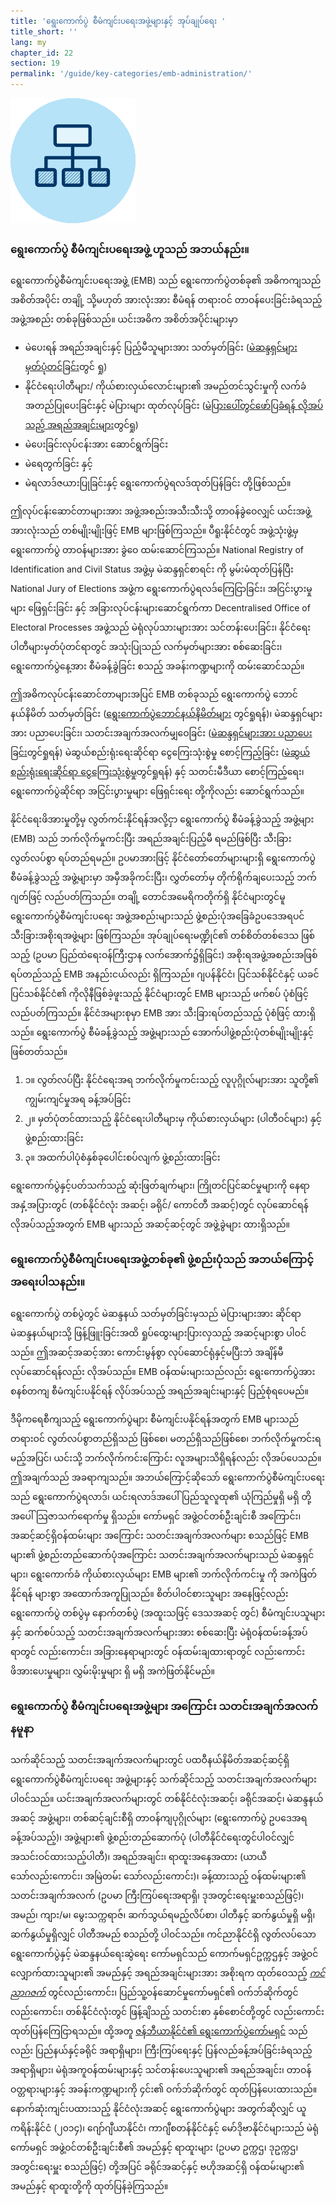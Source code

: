 ```yaml
---
title: 'ရွေးကောက်ပွဲ စီမံကျင်းပရေးအဖွဲ့များနှင့် အုပ်ချုပ်ရေး '
title_short: ''
lang: my
chapter_id: 22
section: 19
permalink: '/guide/key-categories/emb-administration/'
---
```


![EMB Administration](/assets/images/inventory/categories/election-management-body-and-administration.png)

### ရွေးကောက်ပွဲ စီမံကျင်းပရေးအဖွဲ့ ဟူသည် အဘယ်နည်း။

ရွေးကောက်ပွဲစီမံကျင်းပရေးအဖွဲ့ (EMB) သည် ရွေးကောက်ပွဲတစ်ခု၏ အဓိကကျသည် အစိတ်အပိုင်း တချို့ သို့မဟုတ် အားလုံးအား စီမံရန် တရားဝင် တာဝန်ပေးခြင်းခံရသည့် အဖွဲ့အစည်း တစ်ခုဖြစ်သည်။ ယင်းအဓိက အစိတ်အပိုင်းများမှာ

- မဲပေးရန် အရည်အချင်းနှင့် ပြည့်မီသူများအား သတ်မှတ်ခြင်း ([မဲဆန္ဒရှင်များ မှတ်ပုံတင်ခြင်း](/my/guide/key-categories/voter-registration/)တွင် ရှု)
- နိုင်ငံရေးပါတီများ/ ကိုယ်စားလှယ်လောင်းများ၏ အမည်တင်သွင်းမှုကို လက်ခံအတည်ပြုပေးခြင်းနှင့် မဲပြားများ ထုတ်လုပ်ခြင်း ([မဲပြားပေါ်တွင်ဖော်ပြခံရန် လိုအပ်သည့် အရည်အချင်းများ](/my/guide/key-categories/ballot-qualification/)တွင်ရှု)
- မဲပေးခြင်းလုပ်ငန်းအား ဆောင်ရွက်ခြင်း
- မဲရေတွက်ခြင်း နှင့်
- မဲရလာဒ်ဇယားပြုခြင်းနှင့် ရွေးကောက်ပွဲရလဒ်ထုတ်ပြန်ခြင်း တို့ဖြစ်သည်။

ဤလုပ်ငန်းဆောင်တာများအား အဖွဲ့အစည်းအသီးသီးသို့ တာဝန်ခွဲဝေလျှင် ယင်းအဖွဲ့အားလုံးသည် တစ်မျိုးမျိုးဖြင့် EMB များဖြစ်ကြသည်။ ပီရူးနိုင်ငံတွင် အဖွဲ့သုံးဖွဲ့မှ ရွေးကောက်ပွဲ တာဝန်များအား ခွဲဝေ ထမ်းဆောင်ကြသည်။ National Registry of Identification and Civil Status အဖွဲ့မှ မဲဆန္ဒရှင်စာရင်း ကို မွမ်းမံထုတ်ပြန်ပြီး National Jury of Elections အဖွဲ့က ရွေးကောက်ပွဲရလဒ်ကြေငြာခြင်း၊ အငြင်းပွားမှုများ ဖြေရှင်းခြင်း နှင့် အခြားလုပ်ငန်းများဆောင်ရွက်ကာ Decentralised Office of Electoral Processes အဖွဲ့သည် မဲရုံလုပ်သားများအား သင်တန်းပေးခြင်း၊ နိုင်ငံရေးပါတီများမှတ်ပုံတင်ရာတွင် အသုံးပြုသည် လက်မှတ်များအား စစ်ဆေးခြင်း၊ ရွေးကောက်ပွဲနေ့အား စီမံခန့်ခွဲခြင်း စသည့် အခန်းကဏ္ဍများကို ထမ်းဆောင်သည်။

ဤအဓိကလုပ်ငန်းဆောင်တာများအပြင် EMB တစ်ခုသည် ရွေးကောက်ပွဲ ဘောင်နယ်နိမိတ် သတ်မှတ်ခြင်း ([ရွေးကောက်ပွဲဘောင်နယ်နိမိတ်များ](/my/guide/key-categories/electoral-boundaries/) တွင်ရှုရန်)၊ မဲဆန္ဒရှင်များအား ပညာပေးခြင်း၊ သတင်းအချက်အလက်မျှဝေခြင်း ([မဲဆန္ဒရှင်များအား ပညာပေးခြင်း](/my/guide/key-categories/voter-education/)တွင်ရှုရန်) မဲဆွယ်စည်းရုံးရေးဆိုင်ရာ ငွေကြေးသုံးစွဲမှု စောင့်ကြည့်ခြင်း ([မဲဆွယ်စည်းရုံးရေးဆိုင်ရာ ငွေကြေးသုံးစွဲမှု](/my/guide/key-categories/campaign-finance/)တွင်ရှုရန်) နှင့် သတင်းမီဒီယာ စောင့်ကြည့်ရေး၊ ရွေးကောက်ပွဲဆိုင်ရာ အငြင်းပွားမှုများ ဖြေရှင်းရေး တို့ကိုလည်း ဆောင်ရွက်သည်။

နိုင်ငံရေးဖိအားမှုတို့မှ လွတ်ကင်းနိုင်ရန်အလို့ငှာ ရွေးကောက်ပွဲ စီမံခန့်ခွဲသည့် အဖွဲ့များ (EMB) သည် ဘက်လိုက်မှုကင်းပြီး အရည်အချင်းပြည့်မီ ရမည်ဖြစ်ပြီး သီးခြားလွတ်လပ်စွာ ရပ်တည်ရမည်။ ဥပမာအားဖြင့် နိုင်ငံတော်တော်များများရှိ ရွေးကောက်ပွဲ စီမံခန့်ခွဲသည့် အဖွဲ့များမှာ အမှီအခိုကင်းပြီး၊ လွှတ်တော်မှ တိုက်ရိုက်ချပေးသည့် ဘက်ဂျတ်ဖြင့် လည်ပတ်ကြသည်။ တချို့ တောင်အမေရိကတိုက်ရှိ နိုင်ငံများတွင်မူ ရွေးကောက်ပွဲစီမံကျင်းပရေး အဖွဲ့အစည်းများသည် ဖွဲ့စည်းပုံအခြေခံဥပဒေအရပင် သီးခြားအစိုးရအဖွဲ့များ ဖြစ်ကြသည်။ အုပ်ချုပ်ရေးမဏ္ဍိုင်၏ တစ်စိတ်တစ်ဒေသ ဖြစ်သည့် (ဥပမာ ပြည်ထဲရေးဝန်ကြီးဌာန လက်အောက်၌ရှိခြင်း) အစိုးရအဖွဲ့အစည်းအဖြစ် ရပ်တည်သည့် EMB အနည်းငယ်လည်း ရှိကြသည်။ ဂျပန်နိုင်ငံ၊ ပြင်သစ်နိုင်ငံနှင့် ယခင်ပြင်သစ်နိုင်ငံ၏ ကိုလိုနီဖြစ်ခဲ့ဖူးသည့် နိုင်ငံများတွင် EMB များသည် ဖက်စပ် ပုံစံဖြင့်လည်ပတ်ကြသည်။ နိုင်ငံအများစုမှာ EMB အား သီးခြားရပ်တည်သည့် ပုံစံဖြင့် ထားရှိသည်။ ရွေးကောက်ပွဲ စီမံခန့်ခွဲသည့် အဖွဲ့များသည် အောက်ပါဖွဲ့စည်းပုံတစ်မျိုးမျိုးနှင့် ဖြစ်တတ်သည်။

1.  ၁။ လွတ်လပ်ပြီး နိုင်ငံရေးအရ ဘက်လိုက်မှုကင်းသည့် လူပုဂ္ဂိုလ်များအား သူတို့၏ ကျွမ်းကျင်မှုအရ ခန့်အပ်ခြင်း
2.  ၂။ မှတ်ပုံတင်ထားသည့် နိုင်ငံရေးပါတီများမှ ကိုယ်စားလှယ်များ (ပါတီဝင်များ) နှင့် ဖွဲ့စည်းထားခြင်း
3.  ၃။ အထက်ပါပုံစံနှစ်ခုပေါင်းစပ်လျက် ဖွဲ့စည်းထားခြင်း

ရွေးကောက်ပွဲနှင့်ပတ်သက်သည့် ဆုံးဖြတ်ချက်များ၊ ကြိုတင်ပြင်ဆင်မှုများကို နေရာအနှံ့အပြားတွင် (တစ်နိုင်ငံလုံး အဆင့်၊ ခရိုင်/ ကောင်တီ အဆင့်)တွင် လုပ်ဆောင်ရန် လိုအပ်သည့်အတွက် EMB များသည် အဆင့်ဆင့်တွင် အဖွဲ့ခွဲများ ထားရှိသည်။

### ရွေးကောက်ပွဲစီမံကျင်းပရေးအဖွဲ့တစ်ခု၏ ဖွဲ့စည်းပုံသည် အဘယ်ကြောင့် အရေးပါသနည်း။

ရွေးကောက်ပွဲ တစ်ပွဲတွင် မဲဆန္ဒနယ် သတ်မှတ်ခြင်းမှသည် မဲပြားများအား ဆိုင်ရာ မဲဆန္ဒနယ်များသို့ ဖြန့်ဖြူးခြင်းအထိ ရှုပ်ထွေးများပြားလှသည့် အဆင့်များစွာ ပါဝင်သည်။ ဤအဆင့်အဆင့်အား ကောင်းမွန်စွာ လုပ်ဆောင်ရုံနှင့်မပြီးဘဲ အချိန်မီ လုပ်ဆောင်ရန်လည်း လိုအပ်သည်။ EMB ဝန်ထမ်းများသည်လည်း ရွေးကောက်ပွဲအား စနစ်တကျ စီမံကျင်းပနိုင်ရန် လိုပ်အပ်သည့် အရည်အချင်းများနှင့် ပြည့်စုံရပေမည်။

ဒီမိုကရေစီကျသည့် ရွေးကောက်ပွဲများ စီမံကျင်းပနိုင်ရန်အတွက် EMB များသည် တရားဝင် လွတ်လပ်စွာတည်ရှိသည် ဖြစ်စေ၊ မတည်ရှိသည်ဖြစ်စေ၊ ဘက်လိုက်မှုကင်းရမည့်အပြင်၊ ယင်းသို့ ဘက်လိုက်ကင်းကြောင်း လူအများသိရှိရန်လည်း လိုအပ်ပေသည်။ ဤအချက်သည် အခရာကျသည်။ အဘယ်ကြောင့်ဆိုသော် ရွေးကောက်ပွဲစီမံကျင်းပရေးသည် ရွေးကောက်ပွဲရလာဒ်၊ ယင်းရလာဒ်အပေါ် ပြည်သူလူထု၏ ယုံကြည်မှုရှိ မရှိ တို့အပေါ် သြဇာသက်ရောက်မှု ရှိသည်။ ကော်မရှင် အဖွဲ့ဝင်တစ်ဦးချင်းစီ အကြောင်း၊ အဆင့်ဆင့်ရှိဝန်ထမ်းများ အကြောင်း သတင်းအချက်အလက်များ စသည်ဖြင့် EMB များ၏ ဖွဲ့စည်းတည်ဆောက်ပုံအကြောင်း သတင်းအချက်အလက်များသည် မဲဆန္ဒရှင်များ၊ ရွေးကောက်ခံ ကိုယ်စားလှယ်များ EMB များ၏ ဘက်လိုက်ကင်းမှု ကို အကဲဖြတ်နိုင်ရန် များစွာ အထောက်အကူပြုသည်။ စိတ်ပါဝင်စားသူများ အနေဖြင့်လည်း ရွေးကောက်ပွဲ တစ်ပွဲမှ နောက်တစ်ပွဲ (အထူးသဖြင့် ဒေသအဆင့် တွင်) စီမံကျင်းပသူများနှင့် ဆက်စပ်သည့် သတင်းအချက်အလက်များအား စစ်ဆေးပြီး မဲရုံဝန်ထမ်းခန့်အပ်ရာတွင် လည်းကောင်း၊ အခြားနေရာများတွင် ဝန်ထမ်းချထားရာတွင် လည်းကောင်း ဖိအားပေးမှုများ၊ လွှမ်းမိုးမှုများ ရှိ မရှိ အကဲဖြတ်နိုင်မည်။

### ရွေးကောက်ပွဲ စီမံကျင်းပရေးအဖွဲ့များ အကြောင်း သတင်းအချက်အလက် နမူနာ

သက်ဆိုင်သည့် သတင်းအချက်အလက်များတွင် ပထဝီနယ်နိမိတ်အဆင့်ဆင့်ရှိ ရွေးကောက်ပွဲစီမံကျင်းပရေး အဖွဲ့များနှင့် သက်ဆိုင်သည့် သတင်းအချက်အလက်များပါဝင်သည်။ ယင်းအချက်အလက်များတွင် တစ်နိုင်ငံလုံးအဆင့်၊ ခရိုင်အဆင့်၊ မဲဆန္ဒနယ်အဆင့် အဖွဲ့များ၊ တစ်ဆင့်ချင်းစီရှိ တာဝန်ကျပုဂ္ဂိုလ်များ (ရွေးကောက်ပွဲ ဥပဒေအရ ခန့်အပ်သည့်)၊ အဖွဲ့များ၏ ဖွဲ့စည်းတည်ဆောက်ပုံ (ပါတီနိုင်ငံရေးတွင်ပါဝင်လျှင် အသင်းဝင်ထားသည့်ပါတီ)၊ အရည်အချင်း၊ ရာထူးအနေအထား (ယာယီ သော်လည်းကောင်း၊ အမြဲတမ်း သော်လည်းကောင်း)၊ ခန့်ထားသည့် ဝန်ထမ်းများ၏ သတင်းအချက်အလက် (ဥပမာ ကြီးကြပ်ရေးအရာရှိ၊ ဒုအတွင်းရေးမှူးစသည်ဖြင့်)၊ အမည်၊ ကျား/မ၊ မွေးသက္ကရာဇ်၊ ဆက်သွယ်ရမည့်လိပ်စာ၊ ပါတီနှင့် ဆက်နွယ်မှုရှိ မရှိ၊ ဆက်နွယ်မှုရှိလျှင် ပါတီအမည် စသည်တို့ ပါဝင်သည်။ ကင်ညာနိုင်ငံရှိ လွတ်လပ်သော ရွေးကောက်ပွဲနှင့် မဲဆန္ဒနယ်ရေးဆွဲရေး ကော်မရှင်သည် ကောက်မရှင်ဥက္ကဌနှင့် အဖွဲ့ဝင်လျှောက်ထားသူများ၏ အမည်နှင့် အရည်အချင်းများအား အစိုးရက ထုတ်ဝေသည့် [_ကင်ညာဂဇက်_](http://kenyalaw.org/kenya_gazette/gazette/volume/OTQx/Vol.%20CXV%20-%20No.%2078) တွင်လည်းကောင်း၊ ပြည်သူ့ဝန်ဆောင်မှုကော်မရှင်၏ ဝက်ဘ်ဆိုက်တွင်လည်းကောင်း၊ တစ်နိုင်ငံလုံးတွင် ဖြန့်ချိသည့် သတင်းစာ နှစ်စောင်တို့တွင် လည်းကောင်း ထုတ်ပြန်ကြေငြာရသည်။ ထို့အတူ [ဇန်ဘီယာနိုင်ငံ၏ ရွေးကောက်ပွဲကော်မရှင်](http://www.elections.org.zm/) သည်လည်း ပြည်နယ်နှင့်ခရိုင် အရာရှိများ၊ ကြီးကြပ်ရေးနှင့် ပြန်လည်ခန့်အပ်ခြင်းခံရသည့် အရာရှိများ၊ မဲရုံအကူဝန်ထမ်းများနှင့် သင်တန်းပေးသူများ၏ အရည်အချင်း၊ တာဝန်ဝတ္တရားများနှင့် အခန်းကဏ္ဍများကို ၄င်း၏ ဝက်ဘ်ဆိုက်တွင် ထုတ်ပြန်ပေးထားသည်။ နောက်ဆုံးကျင်းပထားသည့် နိုင်ငံလုံးအဆင့် ရွေးကောက်ပွဲများ အတွက်ဆိုလျှင် ယူကရိန်းနိုင်ငံ (၂၀၁၄)၊ ​ဂျော်ဂျီယာနိုင်ငံ၊ ကာဂျီစတန်နိုင်ငံနှင့် မော်ဒိုဗာနိုင်ငံများသည် မဲရုံကော်မရှင် အဖွဲ့ဝင်တစ်ဦးချင်းစီ၏ အမည်နှင့် ရာထူးများ (ဥပမာ ဥက္ကဌ၊ ဒုဥက္ကဌ၊ အတွင်းရေးမှူး စသည်ဖြင့်) တို့အပြင် ခရိုင်အဆင့်နှင့် ဗဟိုအဆင့်ရှိ ဝန်ထမ်းများ၏ အမည်နှင့် ရာထူးတို့ကို ထုတ်ပြန်ခဲ့ကြသည်။
